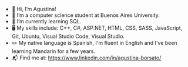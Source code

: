 - 👋 Hi, I’m Agustina! 
- 👀 I’m a computer science student at Buenos Aires University.
- 🌱 I’m currently learning SQL.
- 🖥️ My skills include: C++, C#, ASP.NET, HTML, CSS, SASS, JavaScript, Git, Ubuntu, Visual Studio Code, Visual Studio. 
- ✏️ My native language is Spanish, I'm fluent in English and I've been learning Mandarin for a few years. 
- 📬 Find me at: https://www.linkedin.com/in/agustina-borsato/
<!--
**agustinaarg/agustinaarg** is a ✨ _special_ ✨ repository because its `README.md` (this file) appears on your GitHub profile.


-->
